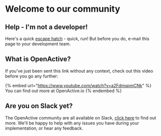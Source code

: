 # Welcome to our community

## Help - I'm not a developer!

Here's a quick [escape hatch](https://www.openactive.io/getting-started/) - quick, run! But before you do, e-mail this page to your development team.

## What is OpenActive?

If you've just been sent this link without any context, check out this video before you go any further:

{% embed url="https://www.youtube.com/watch?v=a2FdmspmCNk" %}
You can find out more at OpenActive.io
{% endembed %}

## Are you on Slack yet?

The OpenActive community are all available on Slack, [click here](https://openactive.io/public-chat/) to find out more. We'll be happy to help with any issues you have during your implementation, or hear any feedback.
